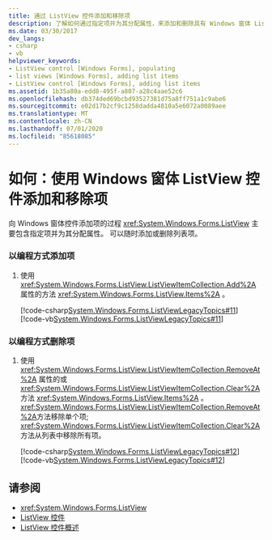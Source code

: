 ```yaml
---
title: 通过 ListView 控件添加和移除项
description: 了解如何通过指定项并为其分配属性，来添加和删除具有 Windows 窗体 ListView 控件的项。
ms.date: 03/30/2017
dev_langs:
- csharp
- vb
helpviewer_keywords:
- ListView control [Windows Forms], populating
- list views [Windows Forms], adding list items
- ListView control [Windows Forms], adding list items
ms.assetid: 1b35a80a-edd8-495f-a807-a28c4aae52c6
ms.openlocfilehash: db374ded69bcbd93527381d75a8ff751a1c9abe6
ms.sourcegitcommit: e02d17b2cf9c1258dadda4810a5e6072a0089aee
ms.translationtype: MT
ms.contentlocale: zh-CN
ms.lasthandoff: 07/01/2020
ms.locfileid: "85618085"
---
```

# <a name="how-to-add-and-remove-items-with-the-windows-forms-listview-control"></a>如何：使用 Windows 窗体 ListView 控件添加和移除项
向 Windows 窗体控件添加项的过程 <xref:System.Windows.Forms.ListView> 主要包含指定项并为其分配属性。 可以随时添加或删除列表项。  
  
### <a name="to-add-items-programmatically"></a>以编程方式添加项  
  
1. 使用 <xref:System.Windows.Forms.ListView.ListViewItemCollection.Add%2A> 属性的方法 <xref:System.Windows.Forms.ListView.Items%2A> 。  
  
     [!code-csharp[System.Windows.Forms.ListViewLegacyTopics#11](~/samples/snippets/csharp/VS_Snippets_Winforms/System.Windows.Forms.ListViewLegacyTopics/CS/Class1.cs#11)]
     [!code-vb[System.Windows.Forms.ListViewLegacyTopics#11](~/samples/snippets/visualbasic/VS_Snippets_Winforms/System.Windows.Forms.ListViewLegacyTopics/VB/Class1.vb#11)]  
  
### <a name="to-remove-items-programmatically"></a>以编程方式删除项  
  
1. 使用 <xref:System.Windows.Forms.ListView.ListViewItemCollection.RemoveAt%2A> 属性的或 <xref:System.Windows.Forms.ListView.ListViewItemCollection.Clear%2A> 方法 <xref:System.Windows.Forms.ListView.Items%2A> 。 <xref:System.Windows.Forms.ListView.ListViewItemCollection.RemoveAt%2A>方法移除单个项; <xref:System.Windows.Forms.ListView.ListViewItemCollection.Clear%2A> 方法从列表中移除所有项。  
  
     [!code-csharp[System.Windows.Forms.ListViewLegacyTopics#12](~/samples/snippets/csharp/VS_Snippets_Winforms/System.Windows.Forms.ListViewLegacyTopics/CS/Class1.cs#12)]
     [!code-vb[System.Windows.Forms.ListViewLegacyTopics#12](~/samples/snippets/visualbasic/VS_Snippets_Winforms/System.Windows.Forms.ListViewLegacyTopics/VB/Class1.vb#12)]  
  
## <a name="see-also"></a>请参阅

- <xref:System.Windows.Forms.ListView>
- [ListView 控件](listview-control-windows-forms.md)
- [ListView 控件概述](listview-control-overview-windows-forms.md)
